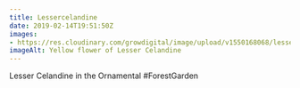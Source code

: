 ```yaml
---
title: Lessercelandine
date: 2019-02-14T19:51:50Z
images: 
- https://res.cloudinary.com/growdigital/image/upload/v1550168068/lessercelandine-A3F18DF1.jpg
imageAlt: Yellow flower of Lesser Celandine
---
```


Lesser Celandine in the Ornamental #ForestGarden
